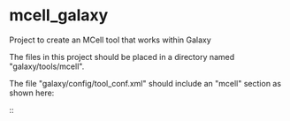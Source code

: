 # mcell_galaxy
Project to create an MCell tool that works within Galaxy

The files in this project should be placed in a directory named "galaxy/tools/mcell".

The file "galaxy/config/tool_conf.xml" should include an "mcell" section as shown here:

::

  <?xml version='1.0' encoding='utf-8'?>
  <toolbox monitor="true">
    <section id="mcell" name="MCell">
      <tool file="mcell/upload.xml" />
      <tool file="mcell/dm_to_mdl.xml" />
      <tool file="mcell/run_mcell_mdl.xml" />
      <tool file="mcell/run_mcell.xml" />
      <tool file="mcell/plot_gnu_simple.xml" />
      <tool file="mcell/plot_gnu_multiple.xml" />
      <tool file="mcell/plot_gnu.xml" />
      <tool file="mcell/test_cheetah.xml" />
    </section>

